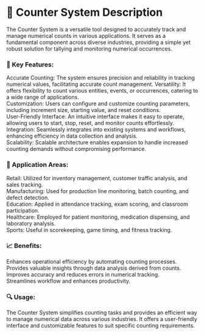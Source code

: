 # 🔢 Counter System Description

The Counter System is a versatile tool designed to accurately track and manage numerical counts in various applications. It serves as a fundamental component across diverse industries, providing a simple yet robust solution for tallying and monitoring numerical occurrences.

### 🔑 Key Features:

Accurate Counting: The system ensures precision and reliability in tracking numerical values, facilitating accurate count management. 
Versatility: It offers flexibility to count various entities, events, or occurrences, catering to a wide range of applications.   
Customization: Users can configure and customize counting parameters, including increment size, starting value, and reset conditions.   
User-Friendly Interface: An intuitive interface makes it easy to operate, allowing users to start, stop, reset, and monitor counts effortlessly.  
Integration: Seamlessly integrates into existing systems and workflows, enhancing efficiency in data collection and analysis.     
Scalability: Scalable architecture enables expansion to handle increased counting demands without compromising performance.   
### 📄 Application Areas:

Retail: Utilized for inventory management, customer traffic analysis, and sales tracking.   
Manufacturing: Used for production line monitoring, batch counting, and defect detection.   
Education: Applied in attendance tracking, exam scoring, and classroom participation.  
Healthcare: Employed for patient monitoring, medication dispensing, and laboratory analysis.    
Sports: Useful in scorekeeping, game timing, and fitness tracking.   
### 📈 Benefits:

Enhances operational efficiency by automating counting processes.  
Provides valuable insights through data analysis derived from counts.  
Improves accuracy and reduces errors in numerical tracking.  
Streamlines workflow and enhances productivity.  
### 🔍 Usage:
The Counter System simplifies counting tasks and provides an efficient way to manage numerical data across various industries. It offers a user-friendly interface and customizable features to suit specific counting requirements.
